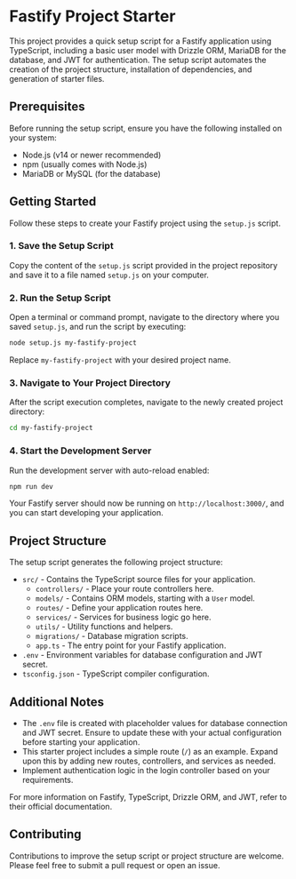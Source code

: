 # Fastify Project Starter

This project provides a quick setup script for a Fastify application using TypeScript, including a basic user model with Drizzle ORM, MariaDB for the database, and JWT for authentication. The setup script automates the creation of the project structure, installation of dependencies, and generation of starter files.

## Prerequisites

Before running the setup script, ensure you have the following installed on your system:

- Node.js (v14 or newer recommended)
- npm (usually comes with Node.js)
- MariaDB or MySQL (for the database)

## Getting Started

Follow these steps to create your Fastify project using the `setup.js` script.

### 1. Save the Setup Script

Copy the content of the `setup.js` script provided in the project repository and save it to a file named `setup.js` on your computer.

### 2. Run the Setup Script

Open a terminal or command prompt, navigate to the directory where you saved `setup.js`, and run the script by executing:

```bash
node setup.js my-fastify-project
```

Replace `my-fastify-project` with your desired project name.

### 3. Navigate to Your Project Directory

After the script execution completes, navigate to the newly created project directory:

```bash
cd my-fastify-project
```

### 4. Start the Development Server

Run the development server with auto-reload enabled:

```bash
npm run dev
```

Your Fastify server should now be running on `http://localhost:3000/`, and you can start developing your application.

## Project Structure

The setup script generates the following project structure:

- `src/` - Contains the TypeScript source files for your application.
  - `controllers/` - Place your route controllers here.
  - `models/` - Contains ORM models, starting with a `User` model.
  - `routes/` - Define your application routes here.
  - `services/` - Services for business logic go here.
  - `utils/` - Utility functions and helpers.
  - `migrations/` - Database migration scripts.
  - `app.ts` - The entry point for your Fastify application.
- `.env` - Environment variables for database configuration and JWT secret.
- `tsconfig.json` - TypeScript compiler configuration.

## Additional Notes

- The `.env` file is created with placeholder values for database connection and JWT secret. Ensure to update these with your actual configuration before starting your application.
- This starter project includes a simple route (`/`) as an example. Expand upon this by adding new routes, controllers, and services as needed.
- Implement authentication logic in the login controller based on your requirements.

For more information on Fastify, TypeScript, Drizzle ORM, and JWT, refer to their official documentation.

## Contributing

Contributions to improve the setup script or project structure are welcome. Please feel free to submit a pull request or open an issue.

